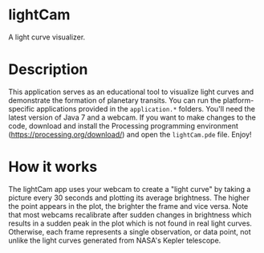 lightCam
=========
A light curve visualizer.

Description
===========
This application serves as an educational tool to visualize light curves and demonstrate the formation of planetary transits. You can run the platform-specific applications provided in the `application.*` folders. You'll need the latest version of Java 7 and a webcam. If you want to make changes to the code, download and install the Processing programming environment (https://processing.org/download/) and open the `lightCam.pde` file. Enjoy!

How it works
============
The lightCam app uses your webcam to create a "light curve" by taking a picture every 30 seconds and plotting its average brightness. The higher the point appears in the plot, the brighter the frame and vice versa. Note that most webcams recalibrate after sudden changes in brightness which results in a sudden peak in the plot which is not found in real light curves. Otherwise, each frame represents a single observation, or data point, not unlike the light curves generated from NASA's Kepler telescope.
